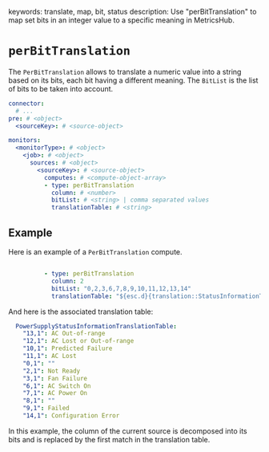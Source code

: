 keywords: translate, map, bit, status
description: Use "perBitTranslation" to map set bits in an integer value to a specific meaning in MetricsHub.

# `perBitTranslation`

The `PerBitTranslation` allows to translate a numeric value into a string based on its bits, each bit having a different meaning.
The `BitList` is the list of bits to be taken into account.

```yaml
connector:
  # ...
pre: # <object>
  <sourceKey>: # <source-object>

monitors:
  <monitorType>: # <object>
    <job>: # <object>
      sources: # <object>
        <sourceKey>: # <source-object>
          computes: # <compute-object-array>
          - type: perBitTranslation
            column: # <number>
            bitList: # <string> | comma separated values
            translationTable: # <string>
```

## Example

Here is an example of a `PerBitTranslation` compute.

```yaml

          - type: perBitTranslation
            column: 2
            bitList: "0,2,3,6,7,8,9,10,11,12,13,14"
            translationTable: "${esc.d}{translation::StatusInformationTranslationTable}"
```

And here is the associated translation table:

```yaml
  PowerSupplyStatusInformationTranslationTable:
    "13,1": AC Out-of-range
    "12,1": AC Lost or Out-of-range
    "10,1": Predicted Failure
    "11,1": AC Lost
    "0,1": ""
    "2,1": Not Ready
    "3,1": Fan Failure
    "6,1": AC Switch On
    "7,1": AC Power On
    "8,1": ""
    "9,1": Failed
    "14,1": Configuration Error
```

In this example, the column of the current source is decomposed into its bits and is replaced by the first match in the translation table.<br />
